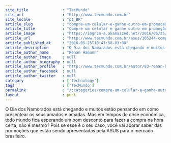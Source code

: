 ```yaml
---
site_title               : "TecMundo"
site_url                 : "http://www.tecmundo.com.br"
site_locale              : "pt_BR"
article_slug             : "compre-um-celular-e-ganhe-outro-em-promocao-incrivel-da-asus"
article_title            : "Compre um celular e ganhe outro em promoção incrível da ASUS"
article_image            : "https://imgnzn-a.akamaized.net//2016/05/25/25184703635346-t1200x480.jpg"
article_url              : "http://www.tecmundo.com.br/asus/105244-compre-celular-ganhe-outro-promocao-incrivel-asus.htm"
article_published_at     : "2016-05-25T18:47:58-03:00"
article_description      : "O Dia dos Namorados está chegando e muitos estão pensando em como presentear os seus amados e amadas. Mas em tempos de crise econômica, todo mundo fica esperando um bom desconto para fazer a compra na hora certa, não é mesmo? Pois se esse é o seu caso, você vai adorar saber das promoções que estão sendo apresentadas pela ASUS para o mercado brasileiro."
article_author_name      : "Renan Hamann"
article_author_image     : null
article_author_biography : null
article_author_profile   : "http://www.tecmundo.com.br/autor/83-renan-hamann/"
article_author_facebook  : null
article_author_twitter   : null
category                 : ['technology']
tags                     : ['TecMundo']
permalink                : "/:categories/compre-um-celular-e-ganhe-outro-em-promocao-incrivel-da-asus/"
layout                   : post
---
```


O Dia dos Namorados está chegando e muitos estão pensando em como presentear os seus amados e amadas. Mas em tempos de crise econômica, todo mundo fica esperando um bom desconto para fazer a compra na hora certa, não é mesmo? Pois se esse é o seu caso, você vai adorar saber das promoções que estão sendo apresentadas pela ASUS para o mercado brasileiro.
